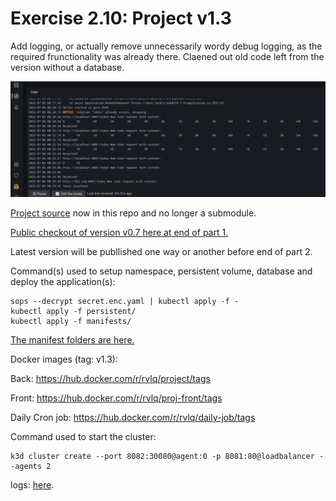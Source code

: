 # Exercise 2.10: Project v1.3

Add logging, or actually remove unnecessarily wordy debug logging, as the required frunctionality was already there. Claened out old code left from the version without a database.

![screenshot](Screenshot.png)

[Project source](../../Project/) now in this repo and no longer a submodule.

[Public checkout of version v0.7 here at end of part 1.](../../part1/e113/Project.v0.7/)

Latest version will be publlished one way or another before end of part 2.


Command(s) used to setup namespace, persistent volume, database and deploy the application(s):
```
sops --decrypt secret.enc.yaml | kubectl apply -f -
kubectl apply -f persistent/
kubectl apply -f manifests/
```

[The manifest folders are here.](./manifests/)


Docker images (tag: v1.3):

Back: https://hub.docker.com/r/rvlq/project/tags

Front: https://hub.docker.com/r/rvlq/proj-front/tags

Daily Cron job: https://hub.docker.com/r/rvlq/daily-job/tags

Command used to start the cluster:
```
k3d cluster create --port 8082:30080@agent:0 -p 8081:80@loadbalancer --agents 2
```


logs:
[here](./e210.txt).
